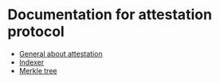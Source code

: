 # Documentation for attestation protocol

- [General about attestation](./attestation.md)
- [Indexer](./indexer.md)
- [Merkle tree](./merkle-tree.md)